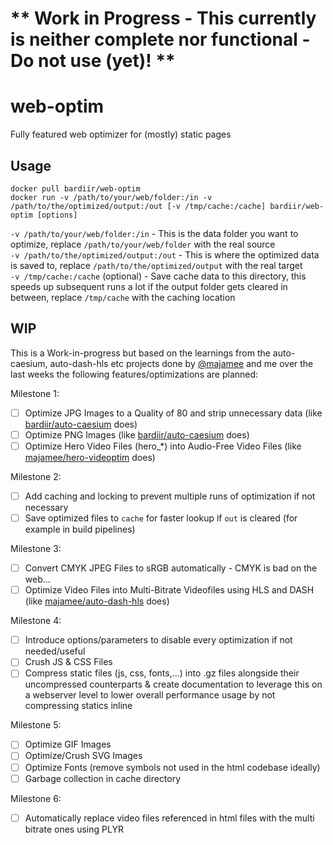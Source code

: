# ** Work in Progress - This currently is neither complete nor functional - Do not use (yet)! **
# web-optim

Fully featured web optimizer for (mostly) static pages

## Usage
```
docker pull bardiir/web-optim
docker run -v /path/to/your/web/folder:/in -v /path/to/the/optimized/output:/out [-v /tmp/cache:/cache] bardiir/web-optim [options]
```

`-v /path/to/your/web/folder:/in` - This is the data folder you want to optimize, replace `/path/to/your/web/folder` with the real source  
`-v /path/to/the/optimized/output:/out` - This is where the optimized data is saved to, replace `/path/to/the/optimized/output` with the real target  
`-v /tmp/cache:/cache` (optional) - Save cache data to this directory, this speeds up subsequent runs a lot if the output folder gets cleared in between, replace `/tmp/cache` with the caching location


## WIP
This is a Work-in-progress but based on the learnings from the auto-caesium, auto-dash-hls etc projects done by [@majamee](https://github.com/majamee) and me over the last weeks the following features/optimizations are planned:

Milestone 1:
- [ ] Optimize JPG Images to a Quality of 80 and strip unnecessary data (like [bardiir/auto-caesium](https://github.com/bardiir/auto-caesium) does)
- [ ] Optimize PNG Images (like [bardiir/auto-caesium](https://github.com/bardiir/auto-caesium) does)
- [ ] Optimize Hero Video Files (hero_*) into Audio-Free Video Files (like [majamee/hero-videoptim](https://github.com/majamee/hero-videoptim) does)

Milestone 2:
- [ ] Add caching and locking to prevent multiple runs of optimization if not necessary
- [ ] Save optimized files to `cache` for faster lookup if `out` is cleared (for example in build pipelines)

Milestone 3:
- [ ] Convert CMYK JPEG Files to sRGB automatically - CMYK is bad on the web...
- [ ] Optimize Video Files into Multi-Bitrate Videofiles using HLS and DASH (like [majamee/auto-dash-hls](https://github.com/majamee/auto-dash-hls) does)

Milestone 4:
- [ ] Introduce options/parameters to disable every optimization if not needed/useful
- [ ] Crush JS & CSS Files
- [ ] Compress static files (js, css, fonts,...) into .gz files alongside their uncompressed counterparts & create documentation to leverage this on a webserver level to lower overall performance usage by not compressing statics inline

Milestone 5:
- [ ] Optimize GIF Images
- [ ] Optimize/Crush SVG Images
- [ ] Optimize Fonts (remove symbols not used in the html codebase ideally)
- [ ] Garbage collection in cache directory

Milestone 6:
- [ ] Automatically replace video files referenced in html files with the multi bitrate ones using PLYR
